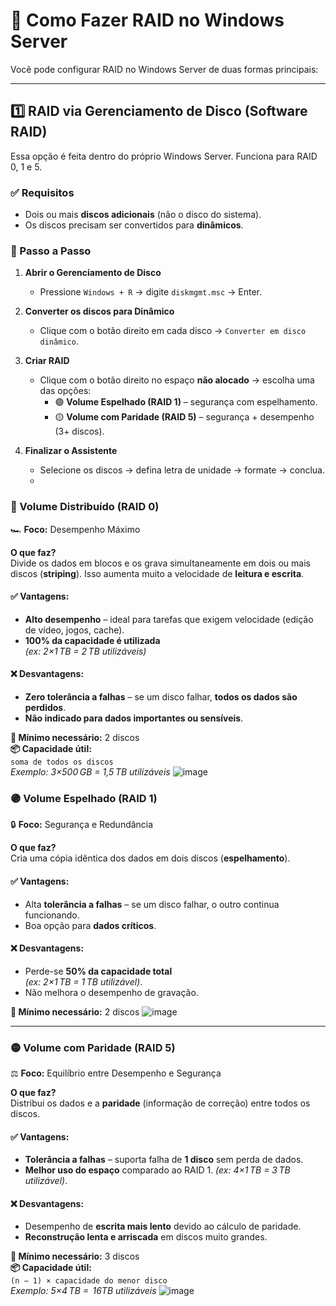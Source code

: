 # 🧰 Como Fazer RAID no Windows Server

Você pode configurar RAID no Windows Server de duas formas principais:

---

## 1️⃣ RAID via Gerenciamento de Disco (Software RAID)

Essa opção é feita dentro do próprio Windows Server. Funciona para RAID 0, 1 e 5.

### ✅ Requisitos
- Dois ou mais **discos adicionais** (não o disco do sistema).
- Os discos precisam ser convertidos para **dinâmicos**.

### 🧭 Passo a Passo

1. **Abrir o Gerenciamento de Disco**
   - Pressione `Windows + R` → digite `diskmgmt.msc` → Enter.

2. **Converter os discos para Dinâmico**
   - Clique com o botão direito em cada disco → `Converter em disco dinâmico`.

3. **Criar RAID**
   - Clique com o botão direito no espaço **não alocado** → escolha uma das opções:
     - 🟣 **Volume Espelhado (RAID 1)** – segurança com espelhamento.
     - 🟡 **Volume com Paridade (RAID 5)** – segurança + desempenho (3+ discos).

4. **Finalizar o Assistente**
   - Selecione os discos → defina letra de unidade → formate → conclua.
   - 
### 🔵 Volume Distribuído (RAID 0)  
🏎️ **Foco:** Desempenho Máximo

**O que faz?**  
Divide os dados em blocos e os grava simultaneamente em dois ou mais discos (**striping**). Isso aumenta muito a velocidade de **leitura e escrita**.

#### ✅ Vantagens:
- **Alto desempenho** – ideal para tarefas que exigem velocidade (edição de vídeo, jogos, cache).
- **100% da capacidade é utilizada**  
  *(ex: 2×1 TB = 2 TB utilizáveis)*

#### ❌ Desvantagens:
- **Zero tolerância a falhas** – se um disco falhar, **todos os dados são perdidos**.
- **Não indicado para dados importantes ou sensíveis**.

**🔢 Mínimo necessário:** 2 discos  
**📦 Capacidade útil:**  
`soma de todos os discos`  
*Exemplo: 3×500 GB = 1,5 TB utilizáveis*
![image](https://github.com/user-attachments/assets/bcbdabbc-789d-4799-8d35-5c0691a5802d)



### 🟣 Volume Espelhado (RAID 1)  
🔒 **Foco:** Segurança e Redundância  

**O que faz?**  
Cria uma cópia idêntica dos dados em dois discos (**espelhamento**).

#### ✅ Vantagens:
- Alta **tolerância a falhas** – se um disco falhar, o outro continua funcionando.
- Boa opção para **dados críticos**.

#### ❌ Desvantagens:
- Perde-se **50% da capacidade total**  
  *(ex: 2×1 TB = 1 TB utilizável)*.
- Não melhora o desempenho de gravação.

**🔢 Mínimo necessário:** 2 discos
![image](https://github.com/user-attachments/assets/76b8e65e-c354-4aa2-b6e7-f5af67eb16f5)


---

### 🟡 Volume com Paridade (RAID 5)  
⚖️ **Foco:** Equilíbrio entre Desempenho e Segurança  

**O que faz?**  
Distribui os dados e a **paridade** (informação de correção) entre todos os discos.

#### ✅ Vantagens:
- **Tolerância a falhas** – suporta falha de **1 disco** sem perda de dados.
- **Melhor uso do espaço** comparado ao RAID 1.
  *(ex: 4×1 TB = 3 TB utilizável)*.

#### ❌ Desvantagens:
- Desempenho de **escrita mais lento** devido ao cálculo de paridade.
- **Reconstrução lenta e arriscada** em discos muito grandes.

**🔢 Mínimo necessário:** 3 discos  
**📦 Capacidade útil:**  
`(n − 1) × capacidade do menor disco`  
*Exemplo: 5×4 TB =  16TB utilizáveis*
![image](https://github.com/user-attachments/assets/950a5dc1-7e43-4414-b7be-4e018c47bff5)


